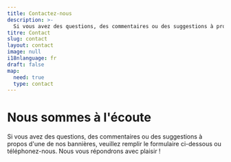 ```yaml
---
title: Contactez-nous
description: >-
  Si vous avez des questions, des commentaires ou des suggestions à propos d'une de nos bannières, nous vous répondrons avec plaisir !
titre: Contact
slug: contact
layout: contact
image: null
i18nlanguage: fr
draft: false
map:
  need: true
  type: contact
---
```

# Nous sommes à l'écoute

Si vous avez des questions, des commentaires ou des suggestions à propos d'une de nos bannières, veuillez remplir le formulaire ci-dessous ou téléphonez-nous. Nous vous répondrons avec plaisir !